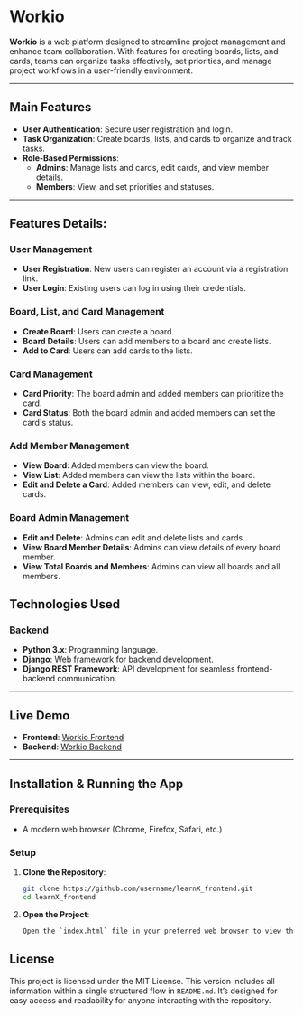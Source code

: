 # Workio

**Workio** is a web platform designed to streamline project management and enhance team collaboration. With features for creating boards, lists, and cards, teams can organize tasks effectively, set priorities, and manage project workflows in a user-friendly environment.

---

## Main Features

- **User Authentication**: Secure user registration and login.
- **Task Organization**: Create boards, lists, and cards to organize and track tasks.
- **Role-Based Permissions**: 
  - **Admins**: Manage lists and cards, edit cards, and view member details.
  - **Members**: View, and set priorities and statuses.
  

---
## Features Details:

### User Management
- **User Registration**: New users can register an account via a registration link.
- **User Login**: Existing users can log in using their credentials.

### Board, List, and Card Management
- **Create Board**: Users can create a board.
- **Board Details**: Users can add members to a board and create lists.
- **Add to Card**: Users can add cards to the lists.

### Card Management
- **Card Priority**: The board admin and added members can prioritize the card.
- **Card Status**: Both the board admin and added members can set the card's status.

### Add Member Management
- **View Board**: Added members can view the board.
- **View List**: Added members can view the lists within the board.
- **Edit and Delete a Card**: Added members can view, edit, and delete cards.

### Board Admin Management
- **Edit and Delete**: Admins can edit and delete lists and cards.
- **View Board Member Details**: Admins can view details of every board member.
- **View Total Boards and Members**: Admins can view all boards and all members.
## Technologies Used

### Backend
- **Python 3.x**: Programming language.
- **Django**: Web framework for backend development.
- **Django REST Framework**: API development for seamless frontend-backend communication.

---

## Live Demo

- **Frontend**: [Workio Frontend](https://amenaakterkeya.github.io/workio./index.html)
- **Backend**: [Workio Backend](https://workio-theta.vercel.app/)

---

## Installation & Running the App

### Prerequisites
- A modern web browser (Chrome, Firefox, Safari, etc.)

### Setup

1. **Clone the Repository**:
   ```bash
   git clone https://github.com/username/learnX_frontend.git
   cd learnX_frontend
   
2. **Open the Project**:
   ```bash
   Open the `index.html` file in your preferred web browser to view the project.

## License

This project is licensed under the MIT License.
This version includes all information within a single structured flow in `README.md`. It’s designed for easy access and readability for anyone interacting with the repository.
